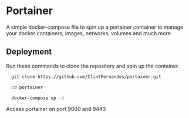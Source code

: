 
# Portainer

A simple docker-compose file to spin up a portainer container to manage your docker containers, images, networks, volumes and much more.

## Deployment

Run these commands to clone the repository and spin up the container.

```bash
  git clone https://github.com/ClintFernandes/portainer.git
```
```bash
  cd portainer
```
```bash
  docker-compose up -d
```
Access portainer on port 9000 and 9443
